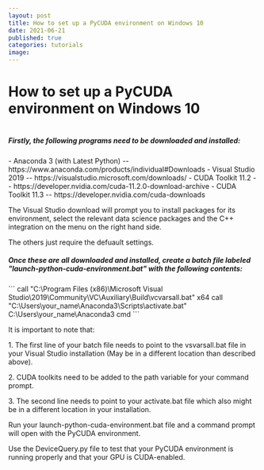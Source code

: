 ```yaml
---
layout: post
title: How to set up a PyCUDA environment on Windows 10
date: 2021-06-21
published: true
categories: tutorials
image:
---
```

<h1>How to set up a PyCUDA environment on Windows 10<h1/>
<p>
<h5>Firstly, the following programs need to be downloaded and installed:</h5>
</p>
<p>
- Anaconda 3 (with Latest Python) -- https://www.anaconda.com/products/individual#Downloads
- Visual Studio 2019 -- https://visualstudio.microsoft.com/downloads/
- CUDA Toolkit 11.2 -- https://developer.nvidia.com/cuda-11.2.0-download-archive
- CUDA Toolkit 11.3 -- https://developer.nvidia.com/cuda-downloads
</p>
<p>
The Visual Studio download will prompt you to install packages for its environment, select the relevant data science packages and the C++ integration on the menu on the right hand side.

The others just require the defuault settings.
</p>
<p>
<h5>Once these are all downloaded and installed, create a batch file labeled "launch-python-cuda-environment.bat" with the following contents:</h5>
</p>
<p>
```
call "C:\Program Files (x86)\Microsoft Visual Studio\2019\Community\VC\Auxiliary\Build\vcvarsall.bat" x64
call "C:\Users\your_name\Anaconda3\Scripts\activate.bat" C:\Users\your_name\Anaconda3
cmd
```
</p>
<p>
It is important to note that:
</p>
<p>
1. The first line of your batch file needs to point to the vsvarsall.bat file in your Visual Studio installation (May be in a different location than described above).
</p>
2. CUDA toolkits need to be added to the path variable for your command prompt.
<p>
3. The second line needs to point to your activate.bat file which also might be in a different location in your installation.
</p>
<p>
Run your launch-python-cuda-environment.bat file and a command prompt will open with the PyCUDA environment.

Use the DeviceQuery.py file to test that your PyCUDA environment is running properly and that your GPU is CUDA-enabled.
</p>
